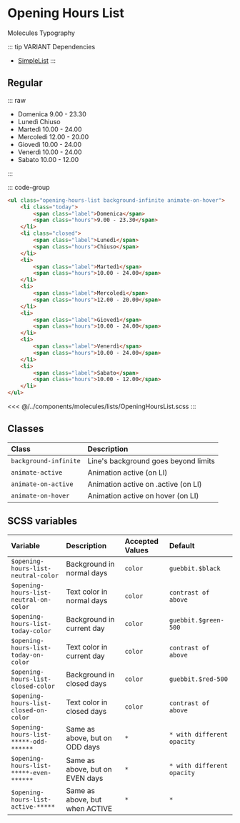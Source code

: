 # Opening Hours List
<Badge type="tip">Molecules</Badge> <Badge type="info">Typography</Badge>

::: tip VARIANT Dependencies
- [SimpleList](/molecules/lists/SimpleList)
:::

## Regular

::: raw
<div class="dev-section without-restrictions">
    <ul class="opening-hours-list background-infinite animate-on-hover">
        <li class="today">
            <span class="label">Domenica</span>
            <span class="hours">9.00 - 23.30</span>
        </li>
        <li class="closed">
            <span class="label">Lunedì</span>
            <span class="hours">Chiuso</span>
        </li>
        <li>
            <span class="label">Martedì</span>
            <span class="hours">10.00 - 24.00</span>
        </li>
        <li>
            <span class="label">Mercoledì</span>
            <span class="hours">12.00 - 20.00</span>
        </li>
        <li>
            <span class="label">Giovedì</span>
            <span class="hours">10.00 - 24.00</span>
        </li>
        <li>
            <span class="label">Venerdì</span>
            <span class="hours">10.00 - 24.00</span>
        </li>
        <li>
            <span class="label">Sabato</span>
            <span class="hours">10.00 - 12.00</span>
        </li>
    </ul></div>
:::

::: code-group
``` html
<ul class="opening-hours-list background-infinite animate-on-hover">
    <li class="today">
        <span class="label">Domenica</span>
        <span class="hours">9.00 - 23.30</span>
    </li>
    <li class="closed">
        <span class="label">Lunedì</span>
        <span class="hours">Chiuso</span>
    </li>
    <li>
        <span class="label">Martedì</span>
        <span class="hours">10.00 - 24.00</span>
    </li>
    <li>
        <span class="label">Mercoledì</span>
        <span class="hours">12.00 - 20.00</span>
    </li>
    <li>
        <span class="label">Giovedì</span>
        <span class="hours">10.00 - 24.00</span>
    </li>
    <li>
        <span class="label">Venerdì</span>
        <span class="hours">10.00 - 24.00</span>
    </li>
    <li>
        <span class="label">Sabato</span>
        <span class="hours">10.00 - 12.00</span>
    </li>
</ul>
```
<<< @/../components/molecules/lists/OpeningHoursList.scss
:::

## Classes

| Class                 | Description                          |
|:----------------------|:-------------------------------------|
| `background-infinite` | Line's background goes beyond limits |
| `animate-active`      | Animation active (on LI)             |
| `animate-on-active`   | Animation active on .active (on LI)  |
| `animate-on-hover`    | Animation active on hover (on LI)    |


## SCSS variables

| Variable                                | Description                     | Accepted Values | Default                    |
|:----------------------------------------|:--------------------------------|:----------------|:---------------------------|
| `$opening-hours-list-neutral-color`     | Background in normal days       | `color`         | `guebbit.$black`           |
| `$opening-hours-list-neutral-on-color`  | Text color in normal days       | `color`         | `contrast of above`        |
| `$opening-hours-list-today-color`       | Background in current day       | `color`         | `guebbit.$green-500`       |
| `$opening-hours-list-today-on-color`    | Text color in current day       | `color`         | `contrast of above`        |
| `$opening-hours-list-closed-color`      | Background in closed days       | `color`         | `guebbit.$red-500`         |
| `$opening-hours-list-closed-on-color`   | Text color in closed days       | `color`         | `contrast of above`        |
| `$opening-hours-list-*****-odd-******`  | Same as above, but on ODD days  | `*`             | `* with different opacity` |
| `$opening-hours-list-*****-even-******` | Same as above, but on EVEN days | `*`             | `* with different opacity` |
| `$opening-hours-list-active-*****`      | Same as above, but when ACTIVE  | `*`             | `*`                        |


<style lang="scss">
@use "docs/theme.scss" as theme;
@use "components/molecules/lists/OpeningHoursList.scss" as * with (
    $opening-hours-list-neutral-color: theme.$primary-color,
);
</style>